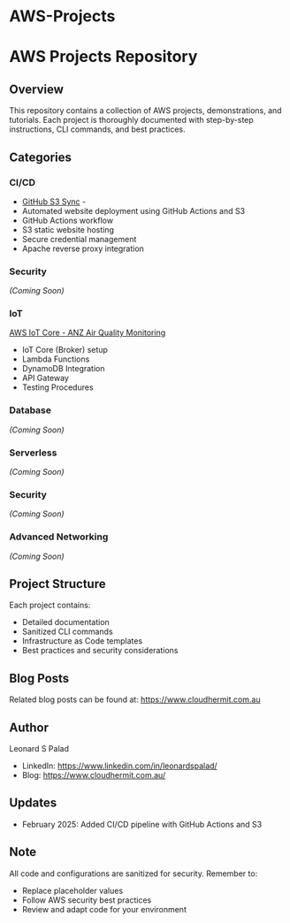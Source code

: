 # AWS-Projects

# AWS Projects Repository

## Overview
This repository contains a collection of AWS projects, demonstrations, and tutorials. Each project is thoroughly documented with step-by-step instructions, CLI commands, and best practices.

## Categories

### CI/CD
- [GitHub S3 Sync](./CI-CD/github-s3-sync/) -
-   Automated website deployment using GitHub Actions and S3
  - GitHub Actions workflow
  - S3 static website hosting
  - Secure credential management
  - Apache reverse proxy integration

### Security
*(Coming Soon)*

### IoT
[AWS IoT Core - ANZ Air Quality Monitoring](https://github.com/lpalad/AWS-Projects/tree/main/IoT)
- IoT Core (Broker) setup
- Lambda Functions
- DynamoDB Integration
- API Gateway
- Testing Procedures

### Database
*(Coming Soon)*

### Serverless
*(Coming Soon)*

### Security
*(Coming Soon)*

### Advanced Networking
*(Coming Soon)*


## Project Structure
Each project contains:
- Detailed documentation
- Sanitized CLI commands
- Infrastructure as Code templates
- Best practices and security considerations

## Blog Posts
Related blog posts can be found at: https://www.cloudhermit.com.au

## Author
Leonard S Palad
- LinkedIn: https://www.linkedin.com/in/leonardspalad/
- Blog: https://www.cloudhermit.com.au/

## Updates
- February 2025: Added CI/CD pipeline with GitHub Actions and S3

## Note
All code and configurations are sanitized for security. Remember to:
- Replace placeholder values
- Follow AWS security best practices
- Review and adapt code for your environment
